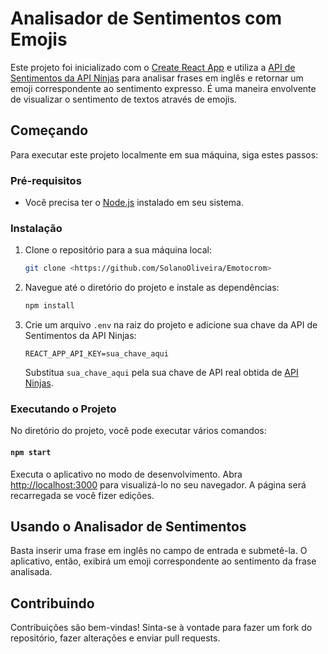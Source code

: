 # Analisador de Sentimentos com Emojis

Este projeto foi inicializado com o [Create React App](https://github.com/facebook/create-react-app) e utiliza a [API de Sentimentos da API Ninjas](https://api-ninjas.com/api/sentiment) para analisar frases em inglês e retornar um emoji correspondente ao sentimento expresso. É uma maneira envolvente de visualizar o sentimento de textos através de emojis.

## Começando

Para executar este projeto localmente em sua máquina, siga estes passos:

### Pré-requisitos

- Você precisa ter o [Node.js](https://nodejs.org/en/download/) instalado em seu sistema.

### Instalação

1. Clone o repositório para a sua máquina local:
    ```bash
    git clone <https://github.com/SolanoOliveira/Emotocrom>
    ```
2. Navegue até o diretório do projeto e instale as dependências:
    ```bash
    npm install
    ```
3. Crie um arquivo `.env` na raiz do projeto e adicione sua chave da API de Sentimentos da API Ninjas:
    ```env
    REACT_APP_API_KEY=sua_chave_aqui
    ```
    Substitua `sua_chave_aqui` pela sua chave de API real obtida de [API Ninjas](https://api-ninjas.com/api/sentiment).

### Executando o Projeto

No diretório do projeto, você pode executar vários comandos:

#### `npm start`

Executa o aplicativo no modo de desenvolvimento. Abra [http://localhost:3000](http://localhost:3000) para visualizá-lo no seu navegador. A página será recarregada se você fizer edições.

## Usando o Analisador de Sentimentos

Basta inserir uma frase em inglês no campo de entrada e submetê-la. O aplicativo, então, exibirá um emoji correspondente ao sentimento da frase analisada.

## Contribuindo

Contribuições são bem-vindas! Sinta-se à vontade para fazer um fork do repositório, fazer alterações e enviar pull requests.
